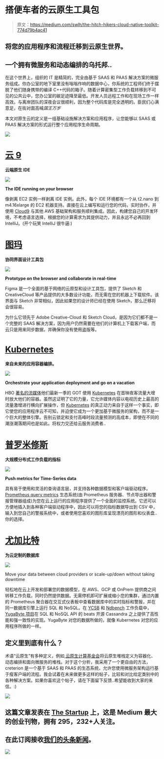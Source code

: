 # 搭便车者的云原生工具包

> 原文：<https://medium.com/swlh/the-hitch-hikers-cloud-native-toolkit-774d79b4ac41>

## 将您的应用程序和流程迁移到云原生世界。

## 一个拥有微服务和动态编排的乌托邦..

在这个世界上，组织的 IT 是精简的，完全由基于 SAAS 和 PAAS 解决方案的微服务组成。你办公室的地下室里没有嗡嗡作响的数据中心，你系统的工程师们终于摆脱了他们随身携带的编译 C++代码的箱子。随着计算密集型工作负载转移到不可见的公共云中，您办公室的碳足迹降至最低。开发人员远程工作和在现场工作一样高效。与离岸团队的深夜会议很顺利，因为整个代码库是完全透明的。臣民们心满意足，在街对面高喊*国王万岁*

本文对原生云的定义是一组基础设施解决方案和应用程序，让您能够以 SAAS 或 PAAS 解决方案的形式运行整个应用程序生命周期。

![](img/5c51ef37657cfc90802d387c5de53a7d.png)

# [云 9](https://aws.amazon.com/cloud9/)

**云端原生 IDE**

![](img/e638f81750e4b48c2fd4374bc39985bd.png)

**The IDE running on your browser**

像剥离 EC2 实例一样剥离 IDE 实例。此外，每个 IDE 环境都有一个从 t2.nano 到 m4.16xlarge 的 EC2 机器支持。直接在云上编写和运行您的代码，实时协作，并使用 [Cloud9](https://aws.amazon.com/cloud9/) 与其他 AWS 基础架构和服务顺利集成。因此，构建您自己的开发环境，不考虑语言选择，根据您的计算需求为其提供动力，并且永远不必再回到 IntelliJ。(开个玩笑 IntelliJ 很牛逼:)

# [图玛](https://www.figma.com)

**协同界面设计工具包**

![](img/d1331ac9a43187f1b22c7efe496fbb2d.png)

**Prototype on the browser and collaborate in real-time**

Figma 是一个全面的基于网络的云原型和设计工具包，提供了 Sketch 和 CreativeCloud 等产品提供的大多数设计功能，而无需在您的机器上下载软件。该界面与 Sketch 非常相似，因此如果您的设计师已经在使用 Sketch，那么迁移将会很容易。

为什么它领先于 Adobe Creative-Cloud 和 Sketch Cloud，是因为它们都不是一个完整的 SAAS 解决方案，因为用户仍然需要在他们的计算机上下载客户端，而云只是用来同步数据，并确保你没有使用盗版等。

# [Kubernetes](https://kubernetes.io/)

**来自未来的应用容器编排。**

![](img/f110ec3a570255b80afd038e007b8b99.png)

**Orchestrate your application deployment and go on a vacation**

HBO [著名的流媒体](http://www.eweek.com/cloud/why-hbo-chose-kubernetes-to-help-stream-game-of-thrones)他们最新一季的 GOT 使用 [Kubernetes](https://kubernetes.io/) 在首映夜客流量大增时放大他们的容器。虽然这证明了它的力量，它允许媒体内容以电视历史上最高的流量激增进行横向扩展操作，但 [Kubernetes](https://github.com/kubernetes/kubernetes) 的真正动力来自于这样一个事实，即它使您的应用程序云不可知，并迫使它成为一个更加基于微服务的架构，而不是一个巨大的整体引擎。告别云锁定和支付高峰时段流量预测的高成本，即使在不同的潮涨潮落期间也是如此。将权力交还给云服务消费者..

# [普罗米修斯](https://prometheus.io/)

**大规模分布式工作负载的指标**

![](img/3f7484e3fbc93460fb3b89ab116082ce.png)

**Push metrics for Time-Series data**

具有易于使用和灵活的查询语言层，并支持各种数据模型和客户端驱动程序。 [Prometheus query metrics](https://prometheus.io/) 生态系统(由 Prometheus 服务器、节点导出器和警报管理器组成)为您在云上运行的应用程序提供了一个全面的监控系统。它还可以方便地插入到各种客户端驱动程序中，因此可以将您的指标数据导出到 CSV 中，输入到您自己的警报系统中，或者使用您喜欢的图形库呈现漂亮的图形和仪表盘..你的选择。

# [尤加比特](https://www.yugabyte.com/)

**为云定制的数据库**

[![](img/a8470c2e25cf58ea4dfda5208085e502.png)](https://forum.yugabyte.com/)

Move your data between cloud providers or scale-up/down without taking downtime

轻松地在云上开发和部署您的数据模型，在 AWS、GCP 或 OnPrem 提供商之间转移工作负载，同时仍然提供数据。无需停机即可扩展或缩小您的集群，通过内置的 Prometheus 聚合器在交互式仪表板中查看数据库中的实时指标和警报，并在同一数据库引擎上运行 SQL 和 NoSQL。在 [YCSB](https://forum.yugabyte.com/t/ycsb-benchmark-results-for-yugabyte-and-apache-cassandra-again-with-p99-latencies/99) 和 [Ndbench](https://forum.yugabyte.com/t/yugabyte-db-p99-latencies-with-netflix-data-store-benchmark/94) 工作负载中， [YugaByte 项目](https://github.com/YugaByte/yugabyte-db)在 SQL 和 NoSQL API 的 beats 开源 Cassandra 之上提供了高性能和强一致性的实现。YugaByte 对您的数据所做的，就像 Kubernetes 对您的应用程序所做的一样。

## 定义里到底有什么？

术语“云原生”有多种定义，例如,[云原生计算基金会](https://www.cncf.io/)将云原生堆栈定义为容器化、动态编排和面向微服务的堆栈。对于这个分析，我采用了一个更自由的方法，creterion 是一个基于 SAAS 和 PAAS 的生态系统，允许您使用微服务架构运行基于瘦客户端的流程。我会试着在未来做更多这样的帖子，比较和对比给定类别中的各种解决方案。如果你喜欢这个帖子，请在下面留下反馈..希望能收到大家的来信。:)

![](img/731acf26f5d44fdc58d99a6388fe935d.png)

## 这篇文章发表在 [The Startup](https://medium.com/swlh) 上，这是 Medium 最大的创业刊物，拥有 295，232+人关注。

## 在此订阅接收[我们的头条新闻](http://growthsupply.com/the-startup-newsletter/)。

![](img/731acf26f5d44fdc58d99a6388fe935d.png)